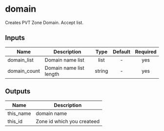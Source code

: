# domain

Creates PVT Zone Domain. Accept list.

<!-- BEGINNING OF PRE-COMMIT-TERRAFORM DOCS HOOK -->

## Inputs

| Name | Description | Type | Default | Required |
|------|-------------|:----:|:-----:|:-----:|
| domain_list | Domain name list | list | - | yes |
| domain_count | Domain name list length | string | - | yes |


## Outputs

| Name | Description |
|------|-------------|
| this_name | domain name |
| this_id	| Zone id which you createed |

<!-- END OF PRE-COMMIT-TERRAFORM DOCS HOOK -->
